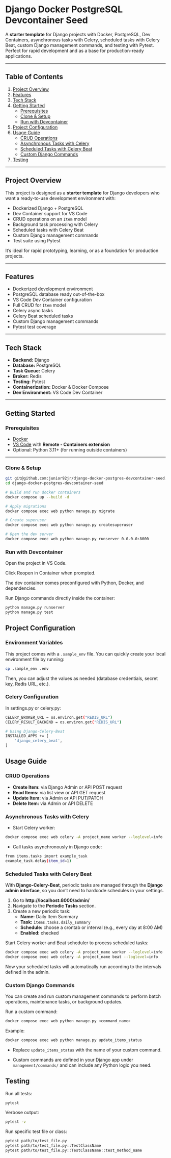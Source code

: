 # Django Docker PostgreSQL Devcontainer Seed

A **starter template** for Django projects with Docker, PostgreSQL, Dev Containers, asynchronous tasks with Celery, scheduled tasks with Celery Beat, custom Django management commands, and testing with Pytest. Perfect for rapid development and as a base for production-ready applications.  

---

## Table of Contents
1. [Project Overview](#project-overview)  
2. [Features](#features)  
3. [Tech Stack](#tech-stack)  
4. [Getting Started](#getting-started)  
    - [Prerequisites](#prerequisites)  
    - [Clone & Setup](#clone--setup)  
    - [Run with Devcontainer](#run-with-devcontainer)  
5. [Project Configuration](#project-configuration)  
6. [Usage Guide](#usage-guide)  
    - [CRUD Operations](#crud-operations)  
    - [Asynchronous Tasks with Celery](#asynchronous-tasks-with-celery)  
    - [Scheduled Tasks with Celery Beat](#scheduled-tasks-with-celery-beat)  
    - [Custom Django Commands](#custom-django-commands)  
7. [Testing](#testing)

---

## Project Overview
This project is designed as a **starter template** for Django developers who want a ready-to-use development environment with:  

- Dockerized Django + PostgreSQL  
- Dev Container support for VS Code  
- CRUD operations on an `Item` model  
- Background task processing with Celery  
- Scheduled tasks with Celery Beat  
- Custom Django management commands  
- Test suite using Pytest  

It’s ideal for rapid prototyping, learning, or as a foundation for production projects.  

---

## Features
- Dockerized development environment  
- PostgreSQL database ready out-of-the-box  
- VS Code Dev Container configuration  
- Full CRUD for `Item` model  
- Celery async tasks  
- Celery Beat scheduled tasks  
- Custom Django management commands  
- Pytest test coverage  

---

## Tech Stack
- **Backend:** Django  
- **Database:** PostgreSQL  
- **Task Queue:** Celery  
- **Broker:** Redis  
- **Testing:** Pytest  
- **Containerization:** Docker & Docker Compose  
- **Dev Environment:** VS Code Dev Container  

---

## Getting Started

### Prerequisites
- [Docker](https://www.docker.com/get-started)  
- [VS Code](https://code.visualstudio.com/) with **Remote - Containers extension**  
- Optional: Python 3.11+ (for running outside containers)  

---

### Clone & Setup
```bash
git git@github.com:junior92jr/django-docker-postgres-devcontainer-seed.git
cd django-docker-postgres-devcontainer-seed

# Build and run docker containers
docker compose up --build -d

# Apply migrations
docker compose exec web python manage.py migrate

# Create superuser
docker compose exec web python manage.py createsuperuser

# Open the dev server
docker compose exec web python manage.py runserver 0.0.0.0:8000
```

### Run with Devcontainer

Open the project in VS Code.

Click Reopen in Container when prompted.

The dev container comes preconfigured with Python, Docker, and dependencies.

Run Django commands directly inside the container:

```bash
python manage.py runserver
python manage.py test
```

## Project Configuration

### Environment Variables
This project comes with a `.sample_env` file. You can quickly create your local environment file by running:  
```bash
cp .sample_env .env
```
Then, you can adjust the values as needed (database credentials, secret key, Redis URL, etc.).

### Celery Configuration

In settings.py or celery.py:

```bash
CELERY_BROKER_URL = os.environ.get("REDIS_URL")
CELERY_RESULT_BACKEND = os.environ.get("REDIS_URL")

# Using Django-Celery-Beat
INSTALLED_APPS += [
    'django_celery_beat',
]
```

## Usage Guide
### CRUD Operations
- **Create Item:** via Django Admin or API POST request  
- **Read Items:** via list view or API GET request  
- **Update Item:** via Admin or API PUT/PATCH  
- **Delete Item:** via Admin or API DELETE

### Asynchronous Tasks with Celery
- Start Celery worker:
```bash
docker compose exec web celery -A project_name worker --loglevel=info
```
- Call tasks asynchronously in Django code:
```bash
from items.tasks import example_task
example_task.delay(item_id=1)
```
### Scheduled Tasks with Celery Beat

With **Django-Celery-Beat**, periodic tasks are managed through the **Django admin interface**, so you don’t need to hardcode schedules in your settings.  

1. Go to **http://localhost:8000/admin/**  
2. Navigate to the **Periodic Tasks** section.  
3. Create a new periodic task:
   - **Name:** Daily Item Summary  
   - **Task:** `items.tasks.daily_summary`  
   - **Schedule:** choose a crontab or interval (e.g., every day at 8:00 AM)  
   - **Enabled:** checked  

Start Celery worker and Beat scheduler to process scheduled tasks:
```bash
docker compose exec web celery -A project_name worker --loglevel=info
docker compose exec web celery -A project_name beat --loglevel=info
```
Now your scheduled tasks will automatically run according to the intervals defined in the admin.

### Custom Django Commands

You can create and run custom management commands to perform batch operations, maintenance tasks, or background updates.

Run a custom command:
```bash
docker compose exec web python manage.py <command_name>
```
Example:
```bash
docker compose exec web python manage.py update_items_status
```
- Replace `update_items_status` with the name of your custom command.

- Custom commands are defined in your Django app under `management/commands/` and can include any Python logic you need.

## Testing

Run all tests:
```bash
pytest
```

Verbose output:
```bash
pytest -v
```

Run specific test file or class:

```bash
pytest path/to/test_file.py
pytest path/to/test_file.py::TestClassName
pytest path/to/test_file.py::TestClassName::test_method_name
```